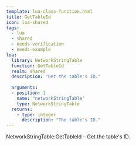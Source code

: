 ```yaml
---
template: lua-class-function.html
title: GetTableId
icon: lua-shared
tags:
  - lua
  - shared
  - needs-verification
  - needs-example
lua:
  library: NetworkStringTable
  function: GetTableId
  realm: shared
  description: "Get the table's ID."
  
  arguments:
  - position: 1
    name: "networkStringTable"
    type: NetworkStringTable
  returns:
    - type: integer
      description: "The table's ID."
---
```


<div class="lua__search__keywords">
NetworkStringTable:GetTableId &#x2013; Get the table's ID.
</div>
